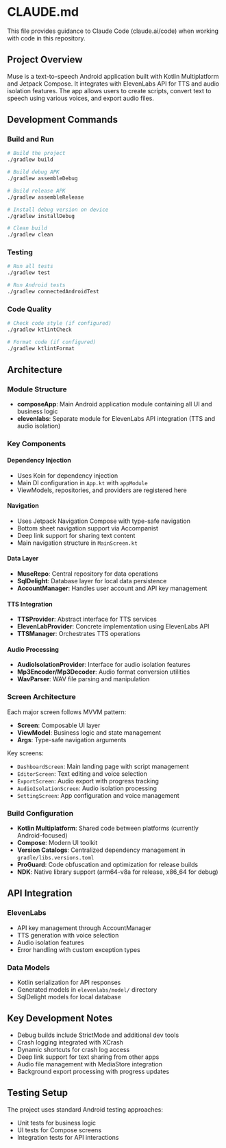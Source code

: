 # CLAUDE.md

This file provides guidance to Claude Code (claude.ai/code) when working with code in this repository.

## Project Overview

Muse is a text-to-speech Android application built with Kotlin Multiplatform and Jetpack Compose. It integrates with ElevenLabs API for TTS and audio isolation features. The app allows users to create scripts, convert text to speech using various voices, and export audio files.

## Development Commands

### Build and Run
```bash
# Build the project
./gradlew build

# Build debug APK
./gradlew assembleDebug

# Build release APK
./gradlew assembleRelease

# Install debug version on device
./gradlew installDebug

# Clean build
./gradlew clean
```

### Testing
```bash
# Run all tests
./gradlew test

# Run Android tests
./gradlew connectedAndroidTest
```

### Code Quality
```bash
# Check code style (if configured)
./gradlew ktlintCheck

# Format code (if configured)
./gradlew ktlintFormat
```

## Architecture

### Module Structure
- **composeApp**: Main Android application module containing all UI and business logic
- **elevenlabs**: Separate module for ElevenLabs API integration (TTS and audio isolation)

### Key Components

#### Dependency Injection
- Uses Koin for dependency injection
- Main DI configuration in `App.kt` with `appModule`
- ViewModels, repositories, and providers are registered here

#### Navigation
- Uses Jetpack Navigation Compose with type-safe navigation
- Bottom sheet navigation support via Accompanist
- Deep link support for sharing text content
- Main navigation structure in `MainScreen.kt`

#### Data Layer
- **MuseRepo**: Central repository for data operations
- **SqlDelight**: Database layer for local data persistence
- **AccountManager**: Handles user account and API key management

#### TTS Integration
- **TTSProvider**: Abstract interface for TTS services
- **ElevenLabProvider**: Concrete implementation using ElevenLabs API
- **TTSManager**: Orchestrates TTS operations

#### Audio Processing
- **AudioIsolationProvider**: Interface for audio isolation features
- **Mp3Encoder/Mp3Decoder**: Audio format conversion utilities
- **WavParser**: WAV file parsing and manipulation

### Screen Architecture
Each major screen follows MVVM pattern:
- **Screen**: Composable UI layer
- **ViewModel**: Business logic and state management
- **Args**: Type-safe navigation arguments

Key screens:
- `DashboardScreen`: Main landing page with script management
- `EditorScreen`: Text editing and voice selection
- `ExportScreen`: Audio export with progress tracking
- `AudioIsolationScreen`: Audio isolation processing
- `SettingScreen`: App configuration and voice management

### Build Configuration
- **Kotlin Multiplatform**: Shared code between platforms (currently Android-focused)
- **Compose**: Modern UI toolkit
- **Version Catalogs**: Centralized dependency management in `gradle/libs.versions.toml`
- **ProGuard**: Code obfuscation and optimization for release builds
- **NDK**: Native library support (arm64-v8a for release, x86_64 for debug)

## API Integration

### ElevenLabs
- API key management through AccountManager
- TTS generation with voice selection
- Audio isolation features
- Error handling with custom exception types

### Data Models
- Kotlin serialization for API responses
- Generated models in `elevenlabs/model/` directory
- SqlDelight models for local database

## Key Development Notes

- Debug builds include StrictMode and additional dev tools
- Crash logging integrated with XCrash
- Dynamic shortcuts for crash log access
- Deep link support for text sharing from other apps
- Audio file management with MediaStore integration
- Background export processing with progress updates

## Testing Setup

The project uses standard Android testing approaches:
- Unit tests for business logic
- UI tests for Compose screens
- Integration tests for API interactions